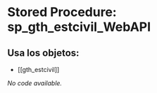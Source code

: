# Stored Procedure: sp_gth_estcivil_WebAPI

## Usa los objetos:
- [[gth_estcivil]]

*No code available.*

